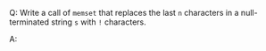 Q: Write a call of `memset` that replaces the last `n` characters in a
null-terminated string `s` with `!` characters.

A:
